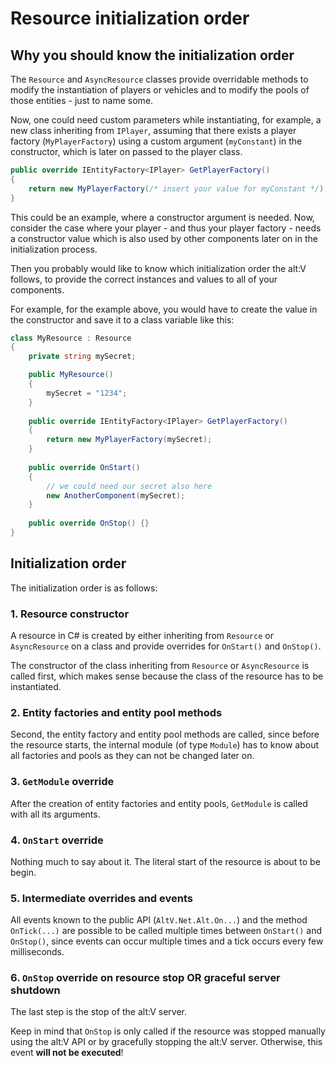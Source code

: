 # Resource initialization order

## Why you should know the initialization order

The `Resource` and `AsyncResource` classes provide overridable methods to modify the instantiation of players or vehicles and to modify the pools of those entities - just to name some.

Now, one could need custom parameters while instantiating, for example, a new class inheriting from `IPlayer`, assuming that there exists a player factory (`MyPlayerFactory`) using a custom argument (`myConstant`) in the constructor, which is later on passed to the player class.

```csharp
public override IEntityFactory<IPlayer> GetPlayerFactory()
{
    return new MyPlayerFactory(/* insert your value for myConstant */);
}
```

This could be an example, where a constructor argument is needed. Now, consider the case where your player - and thus your player factory - needs a constructor value which is also used by other components later on in the initialization process.

Then you probably would like to know which initialization order the alt:V follows, to provide the correct instances and values to all of your components.

For example, for the example above, you would have to create the value in the constructor and save it to a class variable like this:

```csharp
class MyResource : Resource
{
    private string mySecret;

    public MyResource()
    {
        mySecret = "1234";
    }
    
    public override IEntityFactory<IPlayer> GetPlayerFactory()
    {
        return new MyPlayerFactory(mySecret);
    }
    
    public override OnStart()
    {
        // we could need our secret also here
        new AnotherComponent(mySecret);
    }
    
    public override OnStop() {}
}
```

## Initialization order

The initialization order is as follows:

### 1. Resource constructor

A resource in C# is created by either inheriting from `Resource` or `AsyncResource` on a class and provide overrides for `OnStart()` and `OnStop()`.

The constructor of the class inheriting from `Resource` or `AsyncResource` is called first, which makes sense because the class of the resource has to be instantiated.

### 2. Entity factories and entity pool methods

Second, the entity factory and entity pool methods are called, since before the resource starts, the internal module (of type `Module`) has to know about all factories and pools as they can not be changed later on.

### 3. `GetModule` override

After the creation of entity factories and entity pools, `GetModule` is called with all its arguments.

### 4. `OnStart` override

Nothing much to say about it. The literal start of the resource is about to be begin.

### 5. Intermediate overrides and events

All events known to the public API (`AltV.Net.Alt.On...`) and the method `OnTick(...)` are possible to be called multiple times between `OnStart()` and `OnStop()`, since events can occur multiple times and a tick occurs every few milliseconds.

### 6. `OnStop` override on resource stop OR graceful server shutdown

The last step is the stop of the alt:V server.

Keep in mind that `OnStop` is only called if the resource was stopped manually using the alt:V API or by gracefully stopping the alt:V server. Otherwise, this event **will not be executed**!
